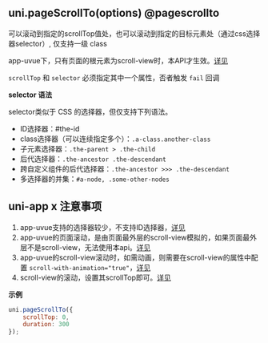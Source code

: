 ## uni.pageScrollTo(options) @pagescrollto

<!-- UTSAPIJSON.pageScrollTo.description -->

可以滚动到指定的scrollTop值处，也可以滚动到指定的目标元素处（通过css选择器selector）, 仅支持一级 class

app-uvue下，只有页面的根元素为scroll-view时，本API才生效。[详见](../css/readme.md#pagescroll)

<!-- UTSAPIJSON.pageScrollTo.param -->

`scrollTop` 和 `selector` 必须指定其中一个属性，否者触发 `fail` 回调

<!-- UTSAPIJSON.pageScrollTo.returnValue -->

<!-- UTSAPIJSON.pageScrollTo.example -->

<!-- UTSAPIJSON.pageScrollTo.compatibility -->

<!-- UTSAPIJSON.pageScrollTo.tutorial -->

**selector 语法**

selector类似于 CSS 的选择器，但仅支持下列语法。

- ID选择器：#the-id
- class选择器（可以连续指定多个）：`.a-class.another-class`
- 子元素选择器：`.the-parent > .the-child`
- 后代选择器：`.the-ancestor .the-descendant`
- 跨自定义组件的后代选择器：`.the-ancestor >>> .the-descendant`
- 多选择器的并集：`#a-node, .some-other-nodes`

## uni-app x 注意事项

1. app-uvue支持的选择器较少，不支持ID选择器，[详见](uni-app-x/css/README.md#选择器)
2. app-uvue的页面滚动，是由页面最外层的scroll-view模拟的，如果页面最外层不是scroll-view，无法使用本api。[详见](uni-app-x/css/README.md#pagescroll)
3. app-uvue的scroll-view滚动时，如需动画，则需要在scroll-view的属性中配置 `scroll-with-animation="true"`，[详见](component/scroll-view.md)
4. scroll-view的滚动，设置其scrollTop即可。[详见](component/scroll-view.md)

**示例**

```javascript
uni.pageScrollTo({
	scrollTop: 0,
	duration: 300
});
```

<!-- UTSAPIJSON.page-scroll-to.example -->

<!-- UTSAPIJSON.general_type.name -->

<!-- UTSAPIJSON.general_type.param -->